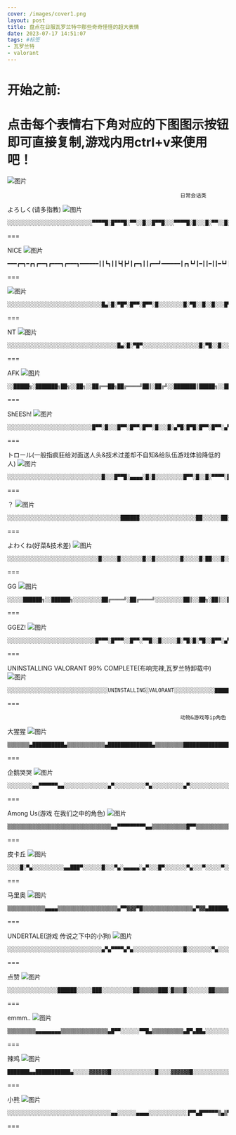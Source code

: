 ```yaml
---
cover: /images/cover1.png
layout: post
title: 盘点在日服瓦罗兰特中那些奇奇怪怪的超大表情
date: 2023-07-17 14:51:07
tags: #标签
- 瓦罗兰特
- valorant
---
```

开始之前:
===
点击每个表情右下角对应的下图图示按钮即可直接复制,游戏内用ctrl+v来使用吧！
===
![图片](/images/qq.png "点击")

                                                           日常会话类
よろしく(请多指教)
![图片](/images/2022-09-28_00h10_46.png "日常会话类")
```
░░░░░░░░░░░░░░░░░░░░░░░░░░░▀▀▀▀█░█▀▀▀█░▀▀░░█░░█▀▀█░░░▀▀▀▀█░█░░░█░▀▀░░█░▀▀░░█░░░▀▀▀▀▀░▀▀▀▀▀░▀▀▀▀░░░▀▀▀▀░░░░░░░░░░░░░░░░░░░░░░░░░░░░
```
===
                                                           
NICE
![图片](/images/2022-09-27_23h33_06.png "NICE")
```
━━━┏━┓━┏┓┏━━┓┏━━━┓┏━━━┓━━━━━━┃┃┗┓┃┃┗┫┣┛┃┏━┓┃┃┏━━┛━━━━━━┃┏┓┗┛┃━┃┃━┃┃━┗┛┃┗━━┓━━━━━━┃┃┗┓┃┃━┃┃━┃┃━┏┓┃┏━━┛━━━━━━┃┃━┃┃┃┏┫┣┓┃┗━┛┃┃┗━━┓━━━━━━┗┛━┗━┛┗━━┛┗━━━┛┗━━━┛━━━
```
===
                                                           
![图片](/images/2022-09-27_23h34_11.png "NICE")
```
░░░░░░░░░░░░░░░░░░░░░░░░░░░░░░█▄░█░▀█▀░█▀▀░█▀▀░█░░░░░░░░█░▀█░░█░░█░░░█▀▀░▀░░░░░░░░▀░░▀░▀▀▀░▀▀▀░▀▀▀░▀░░░░░░░░░░░░░░░░░░░░░░░░░░░░░░
```
===
                                                           
NT
![图片](/images/2022-09-27_23h35_13.png "NT")
```
░░░░░░░░░░░░░░░░░░░░░░░░░░░░░░░░░░░█▄░█░▀█▀░░░░░░░░░░░░░░░░░░█░▀█░░█░░░░░░░░░░░░░░░░░░░▀░░▀░░▀░░░░░░░░░░░░░░░░░░░░░░░░░░░░░░░░░░░░
```
===
                                                           
AFK
![图片](/images/2022-09-27_23h35_53.png "AFK")
```
░░█████╗░███████╗██╗░░██╗░░██╔══██╗██╔════╝██║░██╔╝░░███████║█████╗░░█████═╝░░░██╔══██║██╔══╝░░██╔═██╗░░░██║░░██║██║░░░░░██║░╚██╗░░╚═╝░░╚═╝╚═╝░░░░░╚═╝░░╚═╝░
```
===
                                                           
ShEESh!
![图片](/images/2022-09-27_23h37_12.png "ShEESh!")
```
░░░░░░░░░░░░░░░░░░░░░░░░░░░█▀▀░█░░░█▀▀░█▀▀░█▀▀░█░░░█░▄▀█░█▀█░█▀▀░█▀▀░▄▀█░█▀█░▀░▀▀▀░▀░▀░▀▀▀░▀▀▀░▀▀▀░▀░▀░▀░░░░░░░░░░░░░░░░░░░░░░░░░░
```
===
                                                           
トロール(一般指疯狂给对面送人头&技术过差却不自知&给队伍游戏体验降低的人)
![图片](/images/2022-09-27_23h38_21.png "トロール")
```
░░░░░░░░░░░░░░░░░░░░░░░░░░░░░░█░░░█▀▀█░▄▄▄▄░█░█░░░░░░░░░█▀▀░█░░█░▀▀▀▀░█░█░░░░░░░░░▀░░░▀▀▀▀░░░░░░▀░▀▀░░░░
```
===
                                                           
？
![图片](/images/2022-09-27_23h39_28.png "？")
```
░░░░░░░░░░░░░░░░░░░░░░░░░░░░░░░░░░░░██████░░░░░░░░░░░░░░░░░░██░░░░░░██░░░░░░░░░░░░░░██░░░░░░░░░░██░░░░░░░░░░░░██░░░░░░░░░░██░░░░░░░░░░░░░░░░░░░░░░░░██░░░░░░░░░░░░░░░░░░░░░░██░░░░░░░░░░░░░░░░░░░░░░██░░░░░░░░░░░░░░░░░░░░░░██░░░░░░░░░░░░░░░░░░░░░░░░██░░░░░░░░░░░░░░░░░░░░░░░░░░░░░░░░░░░░░░░░░░░░░░░░░░██░░░░░░░░░░░░░░░░░░░░░░░░██░░░░░░░░░░░░░░░░░░░░░░░░░░░░░░░░░░░░░░
```
===
                                                           
よわくね(好菜&技术差)
![图片](/images/2022-09-27_23h40_10.png "よわくね")
```
░░░░░░░░░░░░░░░░░░░░░░░░░░░░░█░░░░░█░░░░░░░█░░█░░░░░░░░█░░░░░█░██░░░█░░██░██░░░░░███░░███░░█░█░░░░██░░█░░░░█░░░░░█░░░█░█░░░░█░░░█░░░░█░░░░██░░░█░█░░░██░░░█░░████░░░██░░░█░░█░░██░░██░░██░░█░░░█░░██░░░█░░█░░███
```
===
                                                           
GG
![图片](/images/2022-09-27_23h27_04.png "GG")
```
░░░░░██████╗░░██████╗░░░░░░░░░██╔════╝░██╔════╝░░░░░░░░░██║░░██╗░██║░░██╗░░░░░░░░░██║░░╚██╗██║░░╚██╗░░░░░░░░╚██████╔╝╚██████╔╝░░░░░░░░░╚═════╝░░╚═════╝░░░░░
```
===
                                                           
GGEZ!
![图片](/images/2022-09-27_23h41_47.png "GGEZ!")
```
░░░░░░░░░░░░░░░░░░░░░░░░░░░░█▀▀▀░█▀▀▀░░█▀▀░▀▀█░░█░░░░░█░▀█░█░▀█░░█▀▀░▄▀░░░▀░░░░░▀▀▀▀░▀▀▀▀░░▀▀▀░▀▀▀░░▀░░░░░░░░░░░░░░░░░░░░░░░░░░░░░
```
===
                                                           
UNINSTALLING VALORANT 99% COMPLETE(布响完辣,瓦罗兰特卸载中)
![图片](/images/2022-09-27_23h43_18.png "valo")
```
░░░░░░░░░░░░░░░░░░░░░░░░░░░░░░░░UNINSTALLING░VALORANT░░░░░░░░░░░░░▇▇▇▇▇▇▇▇▇▇▇▇▇▇▢░░░░░░░░░░░░░╭━╮╭━╮╭╮░╱░░░░░░░░░░░░░░░░╰━┫╰━┫╰╯╱╭╮░░░░░░░░░░░░░░░╰━╯╰━╯░╱░╰╯░░░░░░░░░░░░░░░░░COMPLETE░░░░░░░░░░░░░░░░░░░░░░░░░░░░░░░░░░░░░░░
```
===
                                                           
                                                           动物&游戏等ip角色
大猩猩
![图片](/images/2022-09-27_23h48_00.png "大猩猩")
```
▒▒▒▒▒▒▒▄██████████▄▒▒▒▒▒▒▒▒▒▒▒▒▄██████████████▄▒▒▒▒▒▒▒▒▒██████████████████▒▒▒▒▒▒▒▐███▀▀▀▀▀██▀▀▀▀▀███▌▒▒▒▒▒▒███▒▒▌■▐▒▒▒▒▌■▐▒▒███▒▒▒▒▒▒▐██▄▒▀▀▀▒▒▒▒▀▀▀▒▄██▌▒▒▒▒▒▒▒▀████▒▄▄▒▒▄▄▒████▀▒▒▒▒▒▒▒▒▐███▒▒▒▀▒▒▀▒▒▒███▌▒▒▒▒▒▒▒▒███▒▒▒▒▒▒▒▒▒▒▒▒███▒▒▒▒▒▒▒▒▒██▒▒▀▀▀▀▀▀▀▀▒▒██▒▒▒▒▒▒▒▒▒▒▐██▄▒▒▒▒▒▒▒▒▄██▌▒▒▒▒▒▒▒▒▒▒▒▀████████████▀▒▒▒▒▒▒
```
===
                                                           
企鹅哭哭
![图片](/images/2022-09-27_23h48_43.png "企鹅哭哭")
```
░░░░░░░░▄▄▀▀▀▀▀▀▄▄░░░░░░░░░░░░░░▄▀░░░░░░░░░░▀▄░░░░░░░░░░▄▀░░░░░░░░░░░░░░▀▄░░░░░░░▄░░░░░░░░░░░░░░░░░░▄░░░░░▄░░░▄▄░░░░░░░░░░▄▄░░░▄░░░░░░░▌░░█░░░░░░░░▐░░█░░░░░░░▌░░▀██▀░▄████▄░▒▀██░░▐░░░░░░░▒▒▒▒░█▄▄▄▄█░▒▒▒▒░░░░░░░▀░░▒▒░░░░░░░░░░▒▒▒░░▀░░░░░░▀▄░▒░░░░░░░░░░▒▒░▄▀░░░░░░░░░▀▄▒░░░░░░░░░▒░▄▀░░░░░░░░░░░░░▀▀▀▀▀▀▀▀▀▀░░░░░░░░
```
===
                                                           
Among Us(游戏 在我们之中的角色)
![图片](/images/2022-09-27_23h49_31.png "Among Us")
```
▒▒▒▒▒▒▒▒▒▒▒▒▒▒▒▒▒▒▒▒▒▒▒▒▒▒▒▒▒▒▒▒▒▄▄▀▀▀▀▀▀▀▀▀▄▄▒▒▒▒▒▒▒▒▒▒▒█▀▀▒▒▒▒▒▒▒▒▒▒▒▒▀▄▒▒▒▒▒▒▒▄██▄▄▄▄▄▄▄▄▒▒▒▒▒▒▒█▒▒▒▒▒▒█▀▒▒▒▒▒▒▒▒▒▒█▒▒▒▒▒▒█▀▀▄▒▒▒█▒▒▒▒▒▒▒▒▒▒▒█▒▒▒▒▒▒█▒▒█▒▒▒▒▀▄▄▄▄▄▄▄▄▄▄▀▒▒▒▒▒▒█▒▒█▒▒▒▒▒█▒▒▒▒▒▒▒▒▒▒▒▒▒▒▒▒█▒▒█▒▒▒▒▒█▒▒▒▒▒▒▒▒▒▒▒▒▒▒▒▒█▒▒█▒▒▒▒▒█▒▒▒▒▒▒▒▒▒▒▒▒▒▒▒▒█▒▒█▒▒▒▒▒█▒▒▒▒▒▒▒▒▒▒▒▒▒▒▒▒█▒▒█▒
```
===
                                                           
皮卡丘
![图片](/images/2022-09-27_23h50_14.png "皮卡丘")
```
░░░░█░▀▄░░░░░░░░░░▄▄███▀░░░░░░█░░░▀▄░▄▄▄▄▄░▄▀░░░█▀░░░░░░░▀▄░░░▀░░░░░▀░░░▄▀░░░░░░░░░░░▌░▄▄░░░▄▄░▐▀▀░░░░░░░░░░░░▐░░█▄░░░▄█░░▌▄▄▀▀▀▀█░░░░░░▌▄▄▀▀░▄░▀▀▄▄▐░░░░░░█░░░▄▀▀▐▀▀░░░░░░░▀▀▌▄▄▄░░░█░░░█░░░▀▄░░░░░░░▄▀░░░░█▀▀▀
```
===
                                                           
马里奥
![图片](/images/2022-09-27_23h50_44.png "马里奥")
```
▒▒▒▒▒▒▒▒▒▒▒▒▄▄▄▄▒▒▒▒▒▒▒▒▒▒▒▒▒▒▒▒▒▒▒▄▀▀▓▓▓▀█▒▒▒▒▒▒▒▒▒▒▒▒▒▒▒▒▄▀▓▓▄██████▄▒▒▒▒▒▒▒▒▒▒▒▒▒▄█▄█▀░░▄░▄░█▀▒▒▒▒▒▒▒▒▒▒▒▒▄▀░██▄░░▀░▀░▀▄▒▒▒▒▒▒▒▒▒▒▒▒▀▄░░▀░▄█▄▄░░▄█▄▒▒▒▒▒▒▒▒▒▒▒▒▒▀█▄▄░░▀▀▀█▀▒▒▒▒▒▒▒▒▒▒▒▒▒▒▄▀▓▓▓▀██▀▀█▄▀▀▄▒▒▒▒▒▒▒▒▒▒█▓▓▄▀▀▀▄█▄▓▓▀█░█▒▒▒▒▒▒▒▒▒▒▀▄█░░░░░█▀▀▄▄▀█▒▒▒▒▒▒▒▒▒▒▒▒▄▀▀▄▄▄██▄▄█▀▓▓█▒▒▒▒▒▒▒▒▒▒█▀▓█████████▓▓▓█▒▒▒▒▒▒▒▒▒▒█▓▓██▀▀▀▒▒▒▀▄▄█▀▒▒▒▒▒▒▒▒▒▒▒▀▀▒▒▒▒▒▒▒▒▒▒▒▒▒▒▒▒▒▒
```
===
                                                           
UNDERTALE(游戏 传说之下中的小狗)
![图片](/images/2022-09-27_23h51_47.png "UNDERTALE")
```
░░░░░░░░░░░░░░░░░░░░░░░░░░░░░░▄▀▄▀▀▀▀▄▀▄░░░░░░░░░░░░░░░░█░░░░░░░░▀▄░░░░░░▄░░░░░░░█░░▀░░▀░░░░░▀▄▄░░█░█░░░░░░█░▄░█▀░▄░░░░░░░▀▀░░█░░░░░░█░░▀▀▀▀░░░░░░░░░░░░█░░░░░░█░░░░░░░░░░░░░░░░░░█░░░░░░█░░░░░░░░░░░░░░░░░░█░░░░░░░█░░▄▄░░▄▄▄▄░░▄▄░░█░░░░░░░░█░▄▀█░▄▀░░█░▄▀█░▄▀░░░░░░░░░▀░░░▀░░░░░▀░░░▀░░░░░░
```
===
                                                           
点赞
![图片](/images/2023-07-11_02h09_51.png "点赞")
```
░░░░░░░░░░░░░░░░██████░░░░░███░░░░░░░░░░██▒▒▒▒▒▒███░█▒▒▒█░░░░░░░██▒▒▒▒▒▒▒▒▒▒▒█░█▒▒▒█░░░░██▒▒▒▒▒▒▒▒▒▒▒▒▒█░░█▒▒▒█░░██▒▒██▒▒▒▒██▒▒▒▒▒░░░█▒▒▒█░█▒▒▒████▒▒████▒▒▒░█████████▒▒▒▒▒▒▒▒▒▒▒▒▒▒▒▒█▒▒▒▒▒▒▒▒▒█▒▒▒▒█▒▒▒▒▒▒▒▒▒▒░█▒▒▒█████▒▒█▒▒▒▒▒▒▒▒▒██▒▒█▒▒▒▒▒▒▒▒▒█▒███████████▒▒▒░█▒▒▒█████▒▒▒▒▒▒▒▒▒▒▒▒▒▒▒▒░░█▒▒▒▒▒▒▒██▒▒▒▒▒▒▒▒▒▒▒▒██░░░███████░░█▒▒▒▒▒▒▒▒▒███░
```
===
                                                           
emmm..
![图片](/images/2023-07-11_02h10_46.png "emmm..")
```
▒▒▒▒▒▒▒▒▒▄▄▄▄▄▄▄▄▒▒▒▒▒▒▒▒▒▒▒▒▒▒▒▄█▀▀░░░░░░▀▀█▄▒▒▒▒▒▒▒▒▒▒▄█▀▄██▄░░░░░░░░▀█▄▒▒▒▒▒▒▒█▀░▀░░▄▀░░░░▄▀▀▀▀░▀█▒▒▒▒▒█▀░░░░███░░░░▄█▄░░░░▀█▒▒▒▒█░░░░░░▀░░░░░▀█▀░░░░░█▒▒▒▒█░░░░░░░░░░░░░░░░░░░░█▒▒▒▒█░░██▄░░▀▀▀▀▄▄░░░░░░░█▒▒▒▒▀█░█░█░░░▄▄▄▄▄░░░░░░█▀▒▒▒▒▒▀█▀░▀▀▀▀░▄▄▄▀░░░░▄█▀▒▒▒▒▒▒▒█░░░░░░▀█░░░░░▄█▀▒▒▒▒▒▒▒▒▒█▄░░░░░▀█▄▄▄█▀▀▒▒▒▒▒▒▒▒▒▒▒▒▀▀▀▀▀▀▀▒▒▒▒▒▒▒▒▒▒▒▒▒▒
```
===
                                                           
辣鸡
![图片](/images/2023-07-11_02h11_33.png "辣鸡")
```
███████▄▄███████████▄░░░░░▓▓▓▓▓▓█░░░░░░░░░░░░░░█░░░░▓▓▓▓▓▓█░░░░░░░░░░░░░░█░░░░▓▓▓▓▓▓█░░░░░░░░░░░░░░█░░░░▓▓▓▓▓▓█░░░░░░░░░░░░░░█░░░░▓▓▓▓▓▓█░░░░░░░░░░░░░░█░░░░▓▓▓▓▓▓███░░░░░░░░░░░░█░░░░██████▀░░█░░░░██████▀░░░░░░░░░░░░░░█░░░░█░░░░░░░░░░░░░░░░░░░░░█░░░█░░░░░░░░░░░░░░░░░░░░░░█░░█░░░░░░░░░░░░░░░░░░░░░░█░░█░░░░░░░░░░░░░░░░░░░░░░░▀▀░░░░░░░░░░░░
```
===
                                                           
小熊
![图片](/images/2023-07-11_02h13_45.png "小熊")
```
░░░░░░░░░░░░░░░░░░░░░░░░░░░░░░░░░▄▄░░░░░░▄▄▄▄░░░░░░░░░░░░▐▀▀▄█▀▀▀▀▀▒▄▒▀▌░░░░░░░░░░░▐▒█▀▒▒▒▒▒▒▒▒▀█░░░░░░░░░░░░░█▒▒▒▒▒▒▒▒▒▒▒▀▌░░░░░░░░░░░░▌▒██▒▒▒▒██▒▒▒▐░░░░░░░░░░░░▌▒▒▄▒██▒▄▄▒▒▒▐░░░░░░░░░░░▐▒▒▒▀▄█▀█▄▀▒▒▒▒█▄░░░░░░░░░▀█▄▒▒▐▐▄▌▌▒▒▄▐▄▐░░░░░░░░░▄▀▒▒▄▒▒▀▀▀▒▒▒▒▀▒▀▄░░░░░░░░█▒▀█▀▌▒▒▒▒▒▄▄▄▐▒▒▐░░░░░░░░░▀▄▄▌▌▒▒▒▒▐▒▒▒▀▒▒▐░░░░░░░░░░░░░▐▌▒▒▒▒▀▄▄▄▄▄▀░░░░░░░░░░░░░░▐▄▒▒▒▒▒▒▒▒▐░░░░░░░░░░░░░░░▌▒▒▒▒▄▄▒▒▒▐░░░░░
```
===
                                                           
